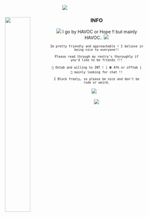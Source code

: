<div align="center">


![](https://pixelsafari.neocities.org/dividers/more/bunny2.png)

  





### INFO <img align="Left" width="40%" src="https://64.media.tumblr.com/9fa067a288c7f49c53bc8a98459c949d/d06d46ef0f00d59b-14/s540x810/78760f27699c85ad67cfe5e5b4b03b81eb87b11e.pnj">


![](https://i.postimg.cc/sfB9xQ4N/614-F6-A70-AE2-F-42-BE-B096-985346-E24-E20.gif) 
I go by HAVOC or Hope !! but mainly HAVOC.. ![](https://pixelsafari.neocities.org/favicon/animals/rodent/hamster4.gif)

  <small>

    Im pretty friendly and approachable ! I believe in being nice to everyone!!
    
    Please read through my rentry's thoroughly if you'd like to be friends !!!
    
    🌙 Ontab and willing to INT ! | ⛔ Afk or offtab | 💬 mainly looking for chat !!

    I Block freely, so please be nice and don't be rude or weird.
</small>

<small> ![](https://pixelsafari.neocities.org/favicon/food/sweet/cookie17.gif) </small>
ᅟ


![](https://pixelsafari.neocities.org/dividers/more/bunny2.png)



<div align="center">

</div>
